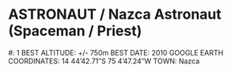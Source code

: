 # ASTRONAUT / Nazca Astronaut (Spaceman / Priest)

#: 1
BEST ALTITUDE: +/- 750m
BEST DATE: 2010
GOOGLE EARTH COORDINATES: 14 44’42.71″S 75 4’47.24″W
TOWN: Nazca